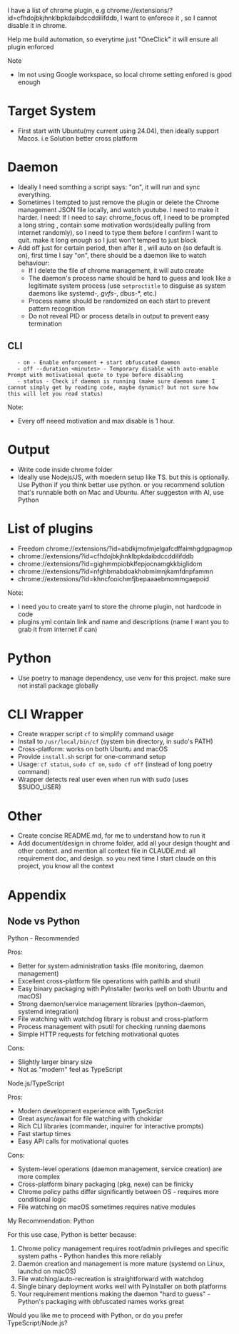 

I have a list of chrome plugin,  e.g chrome://extensions/?id=cfhdojbkjhnklbpkdaibdccddilifddb, I want to enforece it , so I cannot disable it in chrome.

Help me build automation, so everytime just "OneClick" it will ensure all plugin enforced

Note

* Im not using Google workspace, so local chrome setting enfored is good enough

# Target System

* First start with Ubuntu(my current using 24.04), then ideally support Macos. i.e Solution better cross platform

# Daemon

* Ideally I need somthing a script says: "on", it will run and sync everything.
* Sometimes I tempted to just remove the plugin or delete the Chrome management JSON file locally, and watch youtube. I need to make it harder. I need: If I need to say: chrome_focus off, I need to be prompted a long string , contain some motivation words(ideally pulling from internet randomly), so I need to type them before I confirm I want to quit. make it long enough so I just won't temped to just block
* Add off just for certain period, then after it , will auto on (so default is on), first time I say "on", there should be a daemon like to watch behaviour:
    * If I delete the file of chrome management, it will auto create
    * The daemon's process name should be hard to guess and look like a legitimate system process (use `setproctitle` to disguise as system daemons like systemd-*, gvfs-*, dbus-*, etc.)
    * Process name should be randomized on each start to prevent pattern recognition
    * Do not reveal PID or process details in output to prevent easy termination

## CLI

       - on - Enable enforcement + start obfuscated daemon
       - off --duration <minutes> - Temporary disable with auto-enable Prompt with motivational quote to type before disabling
       - status - Check if daemon is running (make sure daemon name I cannot simply get by reading code, maybe dynamic? but not sure how this will let you read status)

Note:
* Every off neeed motivation and max disable is 1 hour. 




# Output

* Write code inside chrome folder
* Ideally use Nodejs/JS, with moedern setup like TS. but this is optionally. Use Python if you think better use python. or you recommend solution that's runnable both on Mac and Ubuntu. After suggeston with AI, use Python

# List of plugins


* Freedom chrome://extensions/?id=abdkjmofmjelgafcdffaimhgdgpagmop
* chrome://extensions/?id=cfhdojbkjhnklbpkdaibdccddilifddb
* chrome://extensions/?id=gighmmpiobklfepjocnamgkkbiglidom
* chrome://extensions/?id=nfghbmabdoakhobmimnjkamfdnpfammn
* chrome://extensions/?id=khncfooichmfjbepaaaebmommgaepoid

Note:
* I need you to create yaml to store the chrome plugin, not hardcode in code
* plugins.yml contain link and name and descriptions (name I want you to grab it from internet if can)

# Python

* Use poetry to manage dependency, use venv for this project. make sure not install package globally

# CLI Wrapper

* Create wrapper script `cf` to simplify command usage
* Install to `/usr/local/bin/cf` (system bin directory, in sudo's PATH)
* Cross-platform: works on both Ubuntu and macOS
* Provide `install.sh` script for one-command setup
* Usage: `cf status`, `sudo cf on`, `sudo cf off` (instead of long poetry command)
* Wrapper detects real user even when run with sudo (uses $SUDO_USER)

# Other

* Create concise README.md, for me to understand how to run it
* Add document/design in chrome folder, add all your design thought and other context. and mention all context file in CLAUDE.md: all requirement doc, and design. so you next time I start claude on this project, you know all the context


# Appendix

## Node vs Python 

Python - Recommended

  Pros:
  - Better for system administration tasks (file monitoring, daemon management)
  - Excellent cross-platform file operations with pathlib and shutil
  - Easy binary packaging with PyInstaller (works well on both Ubuntu and macOS)
  - Strong daemon/service management libraries (python-daemon, systemd integration)
  - File watching with watchdog library is robust and cross-platform
  - Process management with psutil for checking running daemons
  - Simple HTTP requests for fetching motivational quotes

  Cons:
  - Slightly larger binary size
  - Not as "modern" feel as TypeScript

  Node.js/TypeScript

  Pros:
  - Modern development experience with TypeScript
  - Great async/await for file watching with chokidar
  - Rich CLI libraries (commander, inquirer for interactive prompts)
  - Fast startup times
  - Easy API calls for motivational quotes

  Cons:
  - System-level operations (daemon management, service creation) are more complex
  - Cross-platform binary packaging (pkg, nexe) can be finicky
  - Chrome policy paths differ significantly between OS - requires more conditional logic
  - File watching on macOS sometimes requires native modules

  My Recommendation: Python

  For this use case, Python is better because:
  1. Chrome policy management requires root/admin privileges and specific system paths - Python handles this more reliably
  2. Daemon creation and management is more mature (systemd on Linux, launchd on macOS)
  3. File watching/auto-recreation is straightforward with watchdog
  4. Single binary deployment works well with PyInstaller on both platforms
  5. Your requirement mentions making the daemon "hard to guess" - Python's packaging with obfuscated names works great

  Would you like me to proceed with Python, or do you prefer TypeScript/Node.js?
